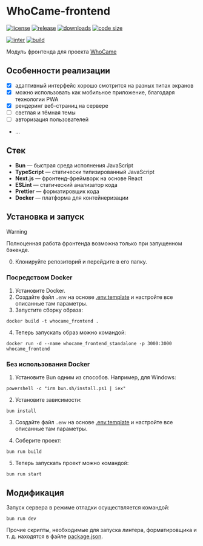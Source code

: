 # WhoCame-frontend

[![license](https://img.shields.io/github/license/code-418-dpr/WhoCame-frontend)](https://opensource.org/licenses/MIT)
[![release](https://img.shields.io/github/v/release/code-418-dpr/WhoCame-frontend?include_prereleases)](https://github.com/code-418-dpr/WhoCame-frontend/releases)
[![downloads](https://img.shields.io/github/downloads/code-418-dpr/WhoCame-frontend/total)](https://github.com/code-418-dpr/WhoCame-frontend/releases)
[![code size](https://img.shields.io/github/languages/code-size/code-418-dpr/WhoCame-frontend.svg)](https://github.com/code-418-dpr/WhoCame-frontend)

[![linter](https://github.com/code-418-dpr/WhoCame-frontend/actions/workflows/linter.yaml/badge.svg)](https://github.com/code-418-dpr/WhoCame-frontend/actions/workflows/linter.yaml)
[![build](https://github.com/code-418-dpr/WhoCame-frontend/actions/workflows/build.yaml/badge.svg)](https://github.com/code-418-dpr/WhoCame-frontend/actions/workflows/build.yaml)

Модуль фронтенда для проекта [WhoCame](https://github.com/code-418-dpr/WhoCame)

## Особенности реализации

- [x] адаптивный интерфейс хорошо смотрится на разных типах экранов
- [x] можно использовать как мобильное приложение, благодаря технологии PWA
- [x] рендеринг веб-страниц на сервере
- [ ] светлая и тёмная темы
- [ ] авторизация пользователей
- ...

## Стек

- **Bun** — быстрая среда исполнения JavaScript
- **TypeScript** — статически типизированный JavaScript
- **Next.js** — фронтенд-фреймворк на основе React
- **ESLint** — статический анализатор кода
- **Prettier** — форматировщик кода
- **Docker** — платформа для контейнеризации

## Установка и запуск

> [!WARNING]
> Полноценная работа фронтенда возможна только при запущенном бэкенде.

0. Клонируйте репозиторий и перейдите в его папку.

### Посредством Docker

1. Установите Docker.
2. Создайте файл `.env` на основе [.env.template](.env.template) и настройте все описанные там параметры.
3. Запустите сборку образа:

```shell
docker build -t whocame_frontend .
```

4. Теперь запускать образ можно командой:

```shell
docker run -d --name whocame_frontend_standalone -p 3000:3000 whocame_frontend
```

### Без использования Docker

1. Установите Bun одним из способов. Например, для Windows:

```shell
powershell -c "irm bun.sh/install.ps1 | iex"
```

2. Установите зависимости:

```shell
bun install
```

3. Создайте файл `.env` на основе [.env.template](.env.template) и настройте все описанные там параметры.

4. Соберите проект:

```shell
bun run build
```

5. Теперь запускать проект можно командой:

```shell
bun run start
```

## Модификация

Запуск сервера в режиме отладки осуществляется командой:

```shell
bun run dev
```

Прочие скрипты, необходимые для запуска линтера, форматировщика и т. д. находятся в
файле [package.json](./package.json).

